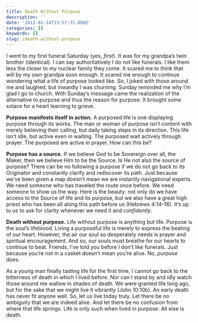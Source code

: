 ```yaml
---
title: Death Without Purpose
description: ''
date: '2013-01-14T13:57:31.000Z'
categories: []
keywords: []
slug: /death-without-purpose
---
```


I went to my first funeral Saturday (yes, _first_). It was for my grandpa’s twin brother (identical). I can say authoritatively I do not like funerals. I like them less the closer to my nuclear family they come. It scared me to think that will by my own grandpa soon enough. It scared me enough to continue wondering what a life of purpose looked like. So, I joked with those around me and laughed, but inwardly I was churning. Sunday reminded me why I’m glad I go to church. With Sunday’s message came the realization of the alternative to purpose and thus the reason for purpose. It brought some solace for a heart learning to grieve.

**Purpose manifests itself in action.** A purposed life is one displaying purpose through its works. The man or woman of purpose isn’t content with merely believing their calling, but daily taking steps in its direction. This life isn’t idle, but active even in waiting. The purposed wait actively through prayer. The purposed are active in prayer. How can this be?

**Purpose has a source.** If we believe God to be Sovereign over all, the Maker, then we believe Him to be the Source. Is He not also the source of purpose? There can be no following a purpose if we do not go back to its Originator and constantly clarify and rediscover its path. Just because we’ve been given a map doesn’t mean we are instantly navigational experts. We need someone who has traveled the route once before. We need someone to show us the way. Here is the beauty: not only do we have access to the Source of life and its purpose, but we also have a great high priest who has been all along this path before us (Hebrews 4:14–16). It’s up to us to ask for clarity whenever we need it and _confidently_.

**Death without purpose.** Life without purpose is anything but life. Purpose is the soul’s lifeblood. Living a purposeful life is merely to express the beating of our heart. However, the air our soul so desperately needs is prayer and spiritual encouragement. And so, our souls must breathe for our hearts to continue to beat. Friends, I’ve told you before I don’t like funerals. Just because you’re not in a casket doesn’t mean you’re alive. No, _purpose_ does.

As a young man finally tasting life for the first time, I cannot go back to the bitterness of death in which I lived before. Nor can I stand by and idly watch those around me wallow in shades of death. We were granted life long ago, but for the sake that we might live it vibrantly (John 10:10b). An early death has never fit anyone well. So, let us live today truly. Let there be no ambiguity that we are indeed alive. And let there be no confusion from where that life springs. Life is only such when lived in purpose. All else is death.